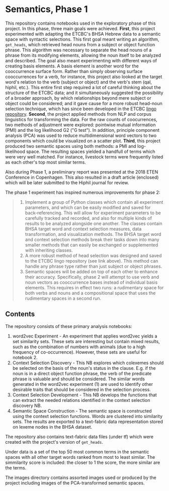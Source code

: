 # Semantics, Phase 1

This repository contains notebooks used in the exploratory phase of this project. In this phase, three main goals were achieved. **First**, this project experimented with adapting the ETCBC's BHSA Hebrew data to a semantic space with syntactic selections. This first goal meant writing an algorithm, `get_heads`, which retrieved head nouns from a subject or object function phrase. This algorithm was necessary to separate the head nouns of a phrase from its modifying elements, allowing the noun itself to be analyzed and described. The goal also meant experimenting with different ways of creating basis elements. A basis element is another word for the cooccurrence surface form. Rather than simply observing surface cooccurrences for a verb, for instance, this project also looked at the target word's relation to the verb (subject or object) and the verb's stem (qal, hiphil, etc.). This entire first step required a lot of careful thinking about the structure of the ETCBC data; and it simultaneously suggested the possibility of a broader approach, by which relationships beyond mere subject or object could be considered; and it gave cause for a more robust head-noun selection technique, which has since been developed in the ETCBC [lingo repository](https://github.com/ETCBC/lingo/tree/master/heads). **Second**, the project applied methods from NLP and corpus linguistics for transforming the data. For the raw counts of coocurrences, two methods of adjustment were explored: pointwise mutual information (PMI) and the log likelihood G2 ("G test"). In addition, principle component analysis (PCA) was used to reduce multidimensional word vectors to two components which could be visualized on a scatter plot. **Third**, this project produced two semantic spaces using both methods: a PMI and log-likelihood space. The resulting spaces yielded a handfull of terms which were very well matched. For instance, livestock terms were frequently listed as each other's top most similar terms.

Also during Phase 1, a preliminary report was presented at the 2018 ETEN Conference in Copenhagen. This also resulted in a draft article (enclosed) which will be later submitted to the Hiphil journal for review. 

The phase 1 experiment has inspired numerous improvements for phase 2:
> 1) Implement a group of Python classes which contain all experiment parameters, and which can be easily modified and saved for back-referencing. This will allow for experiment parameters to be carefully tracked and recorded, and also for multiple kinds of results to be analyzed alongside one another. The classes contain BHSA target word and context selection measures, data transformation, and visualization methods. The BHSA target word and context selection methods break their tasks down into many smaller methods that can easily be exchanged or supplemented with inheriting classes.<br>
> 2) A more robust method of head selection was designed and saved to the ETCBC lingo repository (see link above). This method can handle any phrase type rather than just subject or object phrases.<br>
> 3) Semantic spaces will be added on top of each other to enhance their accuracy. Specifically, phase 2 will attempt to use verb and noun vectors as cooccurrence bases instead of individual basis elements. This requires in effect two runs: a rudimentary space for both verbs and nouns and a compositional space that uses the rudimentary spaces in a second run. 

## Contents
The repository consists of these primary analysis notebooks:

1) word2vec Experiment - An experiment that applies word2vec yields a set similarity sets. These sets are interesting but contain mixed results, such as the combination of numbers with animals (due to a high frequency of co-occurrence). However, these sets are useful for notebook 2.
2) Context Selection Discovery - This NB explores which colexemes should be selected on the basis of the noun's status in the clause. E.g. if the noun is in a direct object function phrase, the verb of the predicate phrase is valuable and should be considered. The similar words generated in the word2vec experiment (1) are used to identify other desirable traits that should be considered in the selection process.
3) Context Selection Development - This NB develops the functions that can extract the needed relations identified in the context selection discovery NB.
4) Semantic Space Construction - The semantic space is constructed using the context selection functions. Words are clustered into similarity sets. The results are exported to a text-fabric data representation stored on lexeme nodes in the BHSA dataset.

The repository also contains text-fabric data files (under tf) which were created with the project's version of `get_heads`. 

Under data is a set of the top 50 most common terms in the semantic spaces with all other target words ranked from most to least similar. The simmilarity score is included: the closer to 1 the score, the more similar are the terms. 

The images directory contains assorted images used or produced by the project including images of the PCA-transformed semantic spaces.
